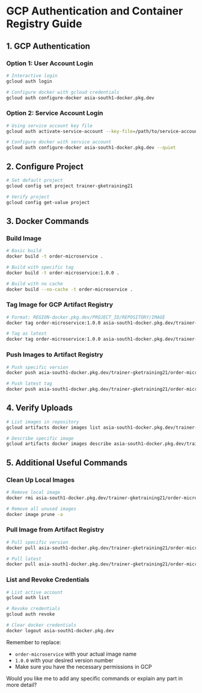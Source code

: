 # GCP Authentication and Container Registry Guide

## 1. GCP Authentication

### Option 1: User Account Login
```bash
# Interactive login
gcloud auth login

# Configure docker with gcloud credentials
gcloud auth configure-docker asia-south1-docker.pkg.dev
```

### Option 2: Service Account Login
```bash
# Using service account key file
gcloud auth activate-service-account --key-file=/path/to/service-account.json

# Configure docker with service account
gcloud auth configure-docker asia-south1-docker.pkg.dev --quiet
```

## 2. Configure Project
```bash
# Set default project
gcloud config set project trainer-gketraining21

# Verify project
gcloud config get-value project
```

## 3. Docker Commands

### Build Image
```bash
# Basic build
docker build -t order-microservice .

# Build with specific tag
docker build -t order-microservice:1.0.0 .

# Build with no cache
docker build --no-cache -t order-microservice .
```

### Tag Image for GCP Artifact Registry
```bash
# Format: REGION-docker.pkg.dev/PROJECT_ID/REPOSITORY/IMAGE
docker tag order-microservice:1.0.0 asia-south1-docker.pkg.dev/trainer-gketraining21/order-microservice-repo/order-microservice:1.0.0

# Tag as latest
docker tag order-microservice:1.0.0 asia-south1-docker.pkg.dev/trainer-gketraining21/order-microservice-repo/order-microservice:latest
```

### Push Images to Artifact Registry
```bash
# Push specific version
docker push asia-south1-docker.pkg.dev/trainer-gketraining21/order-microservice-repo/order-microservice:1.0.0

# Push latest tag
docker push asia-south1-docker.pkg.dev/trainer-gketraining21/order-microservice-repo/order-microservice:latest
```

## 4. Verify Uploads

```bash
# List images in repository
gcloud artifacts docker images list asia-south1-docker.pkg.dev/trainer-gketraining21/order-microservice-repo

# Describe specific image
gcloud artifacts docker images describe asia-south1-docker.pkg.dev/trainer-gketraining21/order-microservice-repo/order-microservice:1.0.0
```

## 5. Additional Useful Commands

### Clean Up Local Images
```bash
# Remove local image
docker rmi asia-south1-docker.pkg.dev/trainer-gketraining21/order-microservice-repo/order-microservice:1.0.0

# Remove all unused images
docker image prune -a
```

### Pull Image from Artifact Registry
```bash
# Pull specific version
docker pull asia-south1-docker.pkg.dev/trainer-gketraining21/order-microservice-repo/order-microservice:1.0.0

# Pull latest
docker pull asia-south1-docker.pkg.dev/trainer-gketraining21/order-microservice-repo/order-microservice:latest
```

### List and Revoke Credentials
```bash
# List active account
gcloud auth list

# Revoke credentials
gcloud auth revoke

# Clear docker credentials
docker logout asia-south1-docker.pkg.dev
```

Remember to replace:
- `order-microservice` with your actual image name
- `1.0.0` with your desired version number
- Make sure you have the necessary permissions in GCP

Would you like me to add any specific commands or explain any part in more detail?